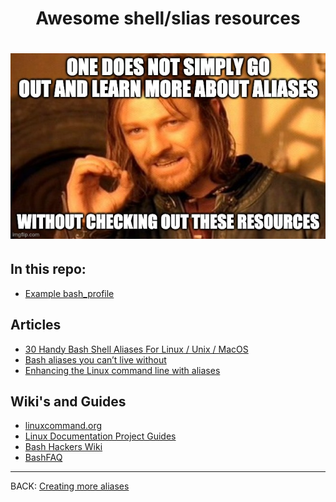 <div align="center">
    <h1>Awesome shell/slias resources<h1> 
    <img alt="creating an alias" src="../assets/images/alias7.jpg"> 
</div> 

## In this repo:
- [Example bash_profile](../assets/images/example_profile.txt)

## Articles
- [30 Handy Bash Shell Aliases For Linux / Unix / MacOS](https://www.cyberciti.biz/tips/bash-aliases-mac-centos-linux-unix.html)
- [Bash aliases you can’t live without](https://opensource.com/article/19/7/bash-aliases)
- [Enhancing the Linux command line with aliases](https://www.networkworld.com/article/3573074/enhancing-the-linux-command-line-with-aliases.html)

## Wiki's and Guides
- [linuxcommand.org](http://www.linuxcommand.org/)
- [Linux Documentation Project Guides](https://tldp.org/guides.html)
- [Bash Hackers Wiki](https://wiki.bash-hackers.org/start)
- [BashFAQ](http://mywiki.wooledge.org/BashFAQ?action=show&redirect=BashFaq)


---

BACK: [Creating more aliases](02_creating_more_alias.md)

